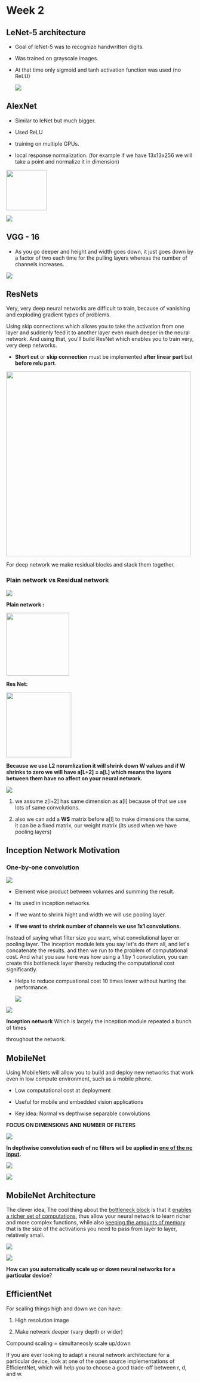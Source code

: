# Week 2

## LeNet-5 architecture

- Goal of leNet-5 was to recognize handwritten digits.

- Was trained on grayscale images.

- At that time only sigmoid and tanh activation function was used (no ReLU)
  
  ![](https://github.com/rojinakashefi/DeepLearningSpecialization/blob/main/Convolutional%20Neural%20Networks/pictures/leNet-5.png)

## AlexNet

- Similar to leNet but much bigger.

- Used ReLU

- training on multiple GPUs.

- local response normalization. (for example if we have 13x13x256 we will take a point and normalize it in dimension)

<img src="https://github.com/rojinakashefi/DeepLearningSpecialization/blob/main/Convolutional%20Neural%20Networks/pictures/normalization.png" title="" alt="" width="108">

![](https://github.com/rojinakashefi/DeepLearningSpecialization/blob/main/Convolutional%20Neural%20Networks/pictures/AlexNet.png)

## VGG - 16

- As you go deeper and height and width goes down, it just goes down by a factor of two each time for the pulling layers whereas the number of channels increases.

![](https://github.com/rojinakashefi/DeepLearningSpecialization/blob/main/Convolutional%20Neural%20Networks/pictures/VGG%20-%2016.png)

## ResNets

Very, very deep neural networks are difficult to train, because of vanishing and exploding gradient types of problems.

Using skip connections which allows you to take the activation from one layer and suddenly feed it to another layer even much deeper in the neural network. And using that, you'll build ResNet which enables you to train very, very deep networks.

- **Short cut** or **skip connection** must be implemented **after linear part** but **before relu part**.

<img title="" src="https://github.com/rojinakashefi/DeepLearningSpecialization/blob/main/Convolutional%20Neural%20Networks/pictures/Residual-block.png" alt="" width="495" data-align="center">

For deep network we make residual blocks and stack them together.

### Plain network vs Residual network

![](https://github.com/rojinakashefi/DeepLearningSpecialization/blob/main/Convolutional%20Neural%20Networks/pictures/PvsR.png)

**Plain network :**

<img src="https://github.com/rojinakashefi/DeepLearningSpecialization/blob/main/Convolutional%20Neural%20Networks/pictures/Plain.png" title="" alt="" width="168">

**Res Net:**

<img src="https://github.com/rojinakashefi/DeepLearningSpecialization/blob/main/Convolutional%20Neural%20Networks/pictures/ResNet.png" title="" alt="" width="174">

**Because we use L2 noramlization it will shrink down W values and if W shrinks to zero we will have a[L+2] = a[L] which means the layers between them have no affect on your neural network.**

![](https://github.com/rojinakashefi/DeepLearningSpecialization/blob/main/Convolutional%20Neural%20Networks/pictures/a[l]=a[l+2].png)

1. we assume z[l+2] has same dimension as a[l] because of that we use lots of same convolutions.

2. also we can add a **WS** matrix before a[l] to make dimensions the same, it can be a fixed matrix, our weight matrix (its used when we have pooling layers)

## Inception Network Motivation

### One-by-one convolution

![](https://github.com/rojinakashefi/DeepLearningSpecialization/blob/main/Convolutional%20Neural%20Networks/pictures/one-one-conv.png)

- Element wise product between volumes and summing the result.

- Its used in inception networks.

- If we want to shrink hight and width we will use pooling layer.

- **If we want to shrink number of channels we use 1x1 convolutions.**

Instead of saying what filter size you want, what convolutional layer or pooling layer. The inception module lets you say let's do them all, and let's concatenate the results. and then we run to the problem of computational cost. And what you saw here was how using a 1 by 1 convolution, you can create this bottleneck layer thereby reducing the computational cost significantly.

- Helps to reduce compuational cost 10 times lower without hurting the performance.
  
  ![](https://github.com/rojinakashefi/DeepLearningSpecialization/blob/main/Convolutional%20Neural%20Networks/pictures/using-1x1.png)

![](https://github.com/rojinakashefi/DeepLearningSpecialization/blob/main/Convolutional%20Neural%20Networks/pictures/inception-module.png)

**Inception network** Which is largely the inception module repeated a bunch of times 

throughout the network.

## MobileNet

Using MobileNets will allow you to build and deploy new networks that work even in low compute environment, such as a mobile phone.

- Low computational cost at deployment

- Useful for mobile and embedded vision applications

- Key idea: Normal vs depthwise separable convolutions

**FOCUS ON DIMENSIONS AND NUMBER OF FILTERS**

![](https://github.com/rojinakashefi/DeepLearningSpecialization/blob/main/Convolutional%20Neural%20Networks/pictures/normal-convolution.png)

**In depthwise convolution each of nc filters will be applied in <u>one of the nc input</u>.**

![](https://github.com/rojinakashefi/DeepLearningSpecialization/blob/main/Convolutional%20Neural%20Networks/pictures/depthwise-convolution.png)

![](https://github.com/rojinakashefi/DeepLearningSpecialization/blob/main/Convolutional%20Neural%20Networks/pictures/point-wise%20conv.png)

## MobileNet Architecture

The clever idea, The cool thing about the <u>bottleneck block</u> is that it <u>enables a richer set of computations</u>, thus allow your neural network to learn richer and more complex functions, while also <u>keeping the amounts of memory</u> that is the size of the activations you need to pass from layer to layer, relatively small.

![](https://github.com/rojinakashefi/DeepLearningSpecialization/blob/main/Convolutional%20Neural%20Networks/pictures/mobile-net.png)

![](https://github.com/rojinakashefi/DeepLearningSpecialization/blob/main/Convolutional%20Neural%20Networks/pictures/bottleneck.png)

**How can you automatically scale up or down neural networks for a particular device**?

## EfficientNet

For scaling things high and down we can have:

1. High resolution image

2. Make network deeper (vary depth or wider)

Compound scaling = simultaneosly scale up/down

If you are ever looking to adapt a neural network architecture for a particular device, look at one of the open source implementations of EfficientNet, which will help you to choose a good trade-off between r, d, and w.

